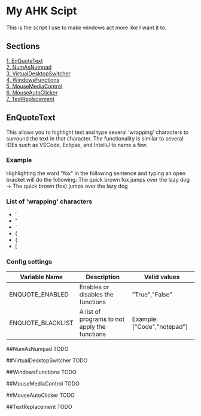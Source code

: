﻿# My AHK Scipt

This is the script I use to make windows act more like I want it to.

## Sections
[1. EnQuoteText](#EnQuoteText)  
[2. NumAsNumpad](#NumAsNumpad)  
[3. VirtualDesktopSwitcher](#VirtualDesktopSwitcher)  
[4. WindowsFunctions](#WindowsFunctions)  
[5. MouseMediaControl](#MouseMediaControl)  
[6. MouseAutoClicker](#MouseAutoClicker)  
[7. TextReplacement](#TextReplacement)  

## EnQuoteText
This allows you to highlight text and type several 'wrapping'  characters to surround the text in that character.
The functionality is similar to several IDEs such as VSCode, Eclipse, and IntelliJ to name a few. 

### Example
Highlighting the word "fox" in the following sentence and typing an open bracket will do the following:
The quick brown fox jumps over the lazy dog &rarr; The quick brown (fox) jumps over the lazy dog

### List of 'wrapping' characters
- '
- "
- `
- (
- {
- [

### Config settings

|Variable Name    |Description                                  |Valid values               |  
|-----------------|---------------------------------------------|---------------------------|  
|ENQUOTE_ENABLED  |Enables or disables the functions            |"True","False"             |  
|ENQUOTE_BLACKLIST|A list of programs to not apply the functions|Example: ["Code","notepad"]|  

##NumAsNumpad
TODO

##VirtualDesktopSwitcher
TODO

##WindowsFunctions
TODO

##MouseMediaControl
TODO

##MouseAutoClicker
TODO

##TextReplacement
TODO
